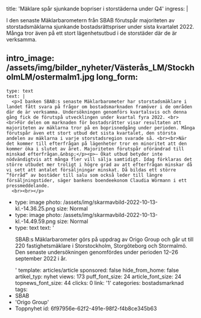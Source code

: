 title: 'Mäklare spår sjunkande bopriser i storstäderna under Q4'
ingress: |
  <p>I den senaste Mäklarbarometern från SBAB förutspår majoriteten av  storstadsmäklarna sjunkande bostadsrättspriser under sista kvartalet 2022. Många tror även på ett stort lägenhetsutbud i de storstäder där de är verksamma.
  </p>
  
intro_image: /assets/img/bilder_nyheter/Västerås_LM/StockholmLM/ostermalm1.jpg
long_form:
  -
    type: text
    text: |
      <p>I banken SBAB:s senaste Mäklarbarometer har storstadsmäklare i landet fått svara på frågor om bostadsmarknaden framöver i de områden där de är verksamma. Undersökningen genomförs kvartalsvis och denna gång fick de förutspå utvecklingen under kvartal fyra 2022. <br><br>För delen om marknaden för bostadsrätter visar resultaten att majoriteten av mäklarna tror på en boprisnedgång under perioden. Många förutspår även ett stort utbud det sista kvartalet, den största andelen av mäklarna i varje storstadsregion svarade så. <br><br>När det kommer till efterfrågan på lägenheter tror en minoritet att den kommer öka i slutet av året. Majoriteten förutspår oförändrad till minskad efterfrågan.&nbsp;</p><p>– Ökat utbud betyder inte nödvändigtvis att många fler vill sälja samtidigt. Idag förklaras det större utbudet mer troligt i högre grad av att efterfrågan minskar då vi sett att antalet försäljningar minskat. Då bildas ett större ”förråd” av bostäder till salu som också leder till längre försäljningstider, säger bankens boendeekonom Claudia Wörmann i ett pressmeddelande.
      <br><br></p>
      
  -
    type: image
    photo: /assets/img/skarmavbild-2022-10-13-kl.-14.36.25.png
    size: Normal
  -
    type: image
    photo: /assets/img/skarmavbild-2022-10-13-kl.-14.49.59.png
    size: Normal
  -
    type: text
    text: '<p>SBAB:s Mäklarbarometer görs på uppdrag av Origo Group och går ut till 220 fastighetsmäklare i Storstockholm, Storgöteborg och Stormalmö. Den senaste undersökningen genomfördes under perioden 12–26 september 2022 i år.&nbsp;</p>'
template: articles/article
sponsored: false
hide_from_home: false
artikel_typ: nyhet
views: 173
puff_font_size: 24
article_font_size: 24
topnews_font_size: 44
clicks: 0
link: '1'
categories: bostadsmarknad
tags:
  - SBAB
  - 'Origo Group'
  - Toppnyhet
id: 6f97956e-62f2-491e-98f2-f4b8ce345b63
